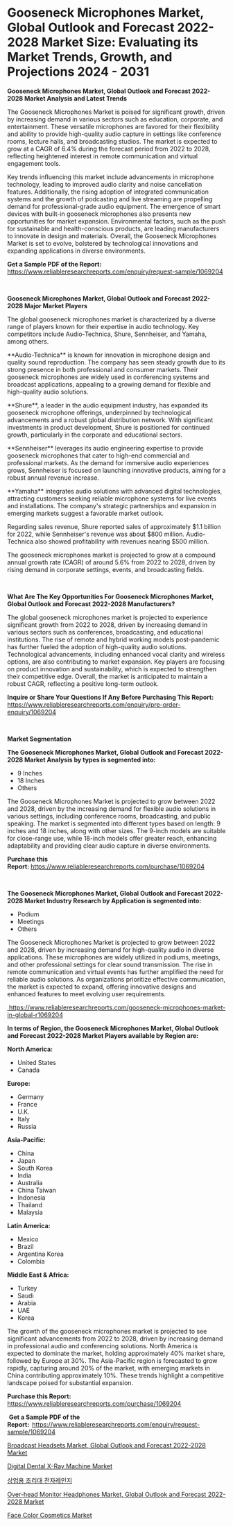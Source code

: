 <p><h1>Gooseneck Microphones Market, Global Outlook and Forecast 2022-2028 Market Size: Evaluating its Market Trends, Growth, and Projections 2024 - 2031</h1></p><p><strong>Gooseneck Microphones Market, Global Outlook and Forecast 2022-2028 Market Analysis and Latest Trends</strong></p>
<p><p>The Gooseneck Microphones Market is poised for significant growth, driven by increasing demand in various sectors such as education, corporate, and entertainment. These versatile microphones are favored for their flexibility and ability to provide high-quality audio capture in settings like conference rooms, lecture halls, and broadcasting studios. The market is expected to grow at a CAGR of 6.4% during the forecast period from 2022 to 2028, reflecting heightened interest in remote communication and virtual engagement tools.</p><p>Key trends influencing this market include advancements in microphone technology, leading to improved audio clarity and noise cancellation features. Additionally, the rising adoption of integrated communication systems and the growth of podcasting and live streaming are propelling demand for professional-grade audio equipment. The emergence of smart devices with built-in gooseneck microphones also presents new opportunities for market expansion. Environmental factors, such as the push for sustainable and health-conscious products, are leading manufacturers to innovate in design and materials. Overall, the Gooseneck Microphones Market is set to evolve, bolstered by technological innovations and expanding applications in diverse environments.</p></p>
<p><strong>Get a Sample PDF of the Report:&nbsp;</strong> <a href="https://www.reliableresearchreports.com/enquiry/request-sample/1069204">https://www.reliableresearchreports.com/enquiry/request-sample/1069204</a></p>
<p>&nbsp;</p>
<p><strong>Gooseneck Microphones Market, Global Outlook and Forecast 2022-2028 Major Market Players</strong></p>
<p><p>The global gooseneck microphones market is characterized by a diverse range of players known for their expertise in audio technology. Key competitors include Audio-Technica, Shure, Sennheiser, and Yamaha, among others. </p><p>**Audio-Technica** is known for innovation in microphone design and quality sound reproduction. The company has seen steady growth due to its strong presence in both professional and consumer markets. Their gooseneck microphones are widely used in conferencing systems and broadcast applications, appealing to a growing demand for flexible and high-quality audio solutions.</p><p>**Shure**, a leader in the audio equipment industry, has expanded its gooseneck microphone offerings, underpinned by technological advancements and a robust global distribution network. With significant investments in product development, Shure is positioned for continued growth, particularly in the corporate and educational sectors.</p><p>**Sennheiser** leverages its audio engineering expertise to provide gooseneck microphones that cater to high-end commercial and professional markets. As the demand for immersive audio experiences grows, Sennheiser is focused on launching innovative products, aiming for a robust annual revenue increase.</p><p>**Yamaha** integrates audio solutions with advanced digital technologies, attracting customers seeking reliable microphone systems for live events and installations. The company's strategic partnerships and expansion in emerging markets suggest a favorable market outlook.</p><p>Regarding sales revenue, Shure reported sales of approximately $1.1 billion for 2022, while Sennheiser's revenue was about $800 million. Audio-Technica also showed profitability with revenues nearing $500 million.</p><p>The gooseneck microphones market is projected to grow at a compound annual growth rate (CAGR) of around 5.6% from 2022 to 2028, driven by rising demand in corporate settings, events, and broadcasting fields.</p></p>
<p>&nbsp;</p>
<p><strong>What Are The Key Opportunities For Gooseneck Microphones Market, Global Outlook and Forecast 2022-2028 Manufacturers?</strong></p>
<p><p>The global gooseneck microphones market is projected to experience significant growth from 2022 to 2028, driven by increasing demand in various sectors such as conferences, broadcasting, and educational institutions. The rise of remote and hybrid working models post-pandemic has further fueled the adoption of high-quality audio solutions. Technological advancements, including enhanced vocal clarity and wireless options, are also contributing to market expansion. Key players are focusing on product innovation and sustainability, which is expected to strengthen their competitive edge. Overall, the market is anticipated to maintain a robust CAGR, reflecting a positive long-term outlook.</p></p>
<p><strong>Inquire or Share Your Questions If Any Before Purchasing This Report:</strong> <a href="https://www.reliableresearchreports.com/enquiry/pre-order-enquiry/1069204">https://www.reliableresearchreports.com/enquiry/pre-order-enquiry/1069204</a></p>
<p>&nbsp;</p>
<p><strong>Market Segmentation</strong></p>
<p><strong>The Gooseneck Microphones Market, Global Outlook and Forecast 2022-2028 Market Analysis by types is segmented into:</strong></p>
<p><ul><li>9 Inches</li><li>18 Inches</li><li>Others</li></ul></p>
<p><p>The Gooseneck Microphones Market is projected to grow between 2022 and 2028, driven by the increasing demand for flexible audio solutions in various settings, including conference rooms, broadcasting, and public speaking. The market is segmented into different types based on length: 9 inches and 18 inches, along with other sizes. The 9-inch models are suitable for close-range use, while 18-inch models offer greater reach, enhancing adaptability and providing clear audio capture in diverse environments.</p></p>
<p><strong>Purchase this Report:&nbsp;</strong><a href="https://www.reliableresearchreports.com/purchase/1069204">https://www.reliableresearchreports.com/purchase/1069204</a></p>
<p>&nbsp;</p>
<p><strong>The Gooseneck Microphones Market, Global Outlook and Forecast 2022-2028 Market Industry Research by Application is segmented into:</strong></p>
<p><ul><li>Podium</li><li>Meetings</li><li>Others</li></ul></p>
<p><p>The Gooseneck Microphones Market is projected to grow between 2022 and 2028, driven by increasing demand for high-quality audio in diverse applications. These microphones are widely utilized in podiums, meetings, and other professional settings for clear sound transmission. The rise in remote communication and virtual events has further amplified the need for reliable audio solutions. As organizations prioritize effective communication, the market is expected to expand, offering innovative designs and enhanced features to meet evolving user requirements.</p></p>
<p><a href="https://www.reliableresearchreports.com/gooseneck-microphones-market-in-global-r1069204">&nbsp;https://www.reliableresearchreports.com/gooseneck-microphones-market-in-global-r1069204</a></p>
<p><strong>In terms of Region, the Gooseneck Microphones Market, Global Outlook and Forecast 2022-2028 Market Players available by Region are:</strong></p>
<p>
    <p> <strong> North America: </strong>
        <ul>
            <li>United States</li>
            <li>Canada</li>
        </ul>
        </p> 
    <p> <strong> Europe: </strong>
        <ul>
            <li>Germany</li>
            <li>France</li>
            <li>U.K.</li>
            <li>Italy</li>
            <li>Russia</li>
        </ul>
        </p> 
    <p> <strong> Asia-Pacific: </strong>
        <ul>
            <li>China</li>
            <li>Japan</li>
            <li>South Korea</li>
            <li>India</li>
            <li>Australia</li>
            <li>China Taiwan</li>
            <li>Indonesia</li>
            <li>Thailand</li>
            <li>Malaysia</li>
        </ul>
        </p> 
    <p> <strong> Latin America: </strong>
        <ul>
            <li>Mexico</li>
            <li>Brazil</li>
            <li>Argentina Korea</li>
            <li>Colombia</li>
        </ul>
        </p> 
    <p> <strong> Middle East & Africa: </strong>
        <ul>
            <li>Turkey</li>
            <li>Saudi</li>
            <li>Arabia</li>
            <li>UAE</li>
            <li>Korea</li>
        </ul>
    </p>
    </p>
<p><p>The growth of the gooseneck microphones market is projected to see significant advancements from 2022 to 2028, driven by increasing demand in professional audio and conferencing solutions. North America is expected to dominate the market, holding approximately 40% market share, followed by Europe at 30%. The Asia-Pacific region is forecasted to grow rapidly, capturing around 20% of the market, with emerging markets in China contributing approximately 10%. These trends highlight a competitive landscape poised for substantial expansion.</p></p>
<p><strong>Purchase this Report: </strong><a href="https://www.reliableresearchreports.com/purchase/1069204">https://www.reliableresearchreports.com/purchase/1069204</a></p>
<p>&nbsp;<strong>Get a Sample PDF of the Report:&nbsp;&nbsp;</strong><a href="https://www.reliableresearchreports.com/enquiry/request-sample/1069204">https://www.reliableresearchreports.com/enquiry/request-sample/1069204</a></p>
<p><strong></strong></p>
<p><p><a href="https://github.com/joannesouthgate/Market-Research-Report-List-4/blob/main/broadcast-headsets-market-global-outlook-and-forecast-2022-2028-market.md">Broadcast Headsets Market, Global Outlook and Forecast 2022-2028 Market</a></p><p><a href="https://medium.com/@lizarempel/digital-dental-x-ray-machine-market-size-market-segmentation-market-trends-and-growth-analysis-d0d50f964996">Digital Dental X-Ray Machine Market</a></p><p><a href="https://medium.com/@ayesakhan333/%EC%83%81%EC%97%85%EC%9A%A9-%EC%A1%B0%EB%A6%AC%EB%8C%80-%EC%A0%84%EC%9E%90%EB%A0%88%EC%9D%B8%EC%A7%80-%EC%8B%9C%EC%9E%A5-%ED%95%84%EC%88%98-%EC%9A%94%EC%86%8C-%EC%A3%BC%EC%9A%94-%EC%8B%9C%EC%9E%A5-%EC%B0%B8%EC%97%AC%EC%9E%90-%EC%88%98%EC%9A%94-%EB%8F%99%EB%A0%A5-2024%EB%85%84%EB%B6%80%ED%84%B0-2031%EB%85%84%EA%B9%8C%EC%A7%80%EC%9D%98-roi-%EC%9E%A0%EC%9E%AC%EB%A0%A5-%EC%A0%84%EB%A7%9D-3adf83eb8836">상업용 조리대 전자레인지</a></p><p><a href="https://github.com/sofayahoo2023/Market-Research-Report-List-6/blob/main/over-head-monitor-headphones-market-global-outlook-and-forecast-2022-2028-market.md">Over-head Monitor Headphones Market, Global Outlook and Forecast 2022-2028 Market</a></p><p><a href="https://issuu.com/reportprime-2/docs/face-color-cosmetics-market-size-20_0fea85e711b9e1">Face Color Cosmetics Market</a></p></p>